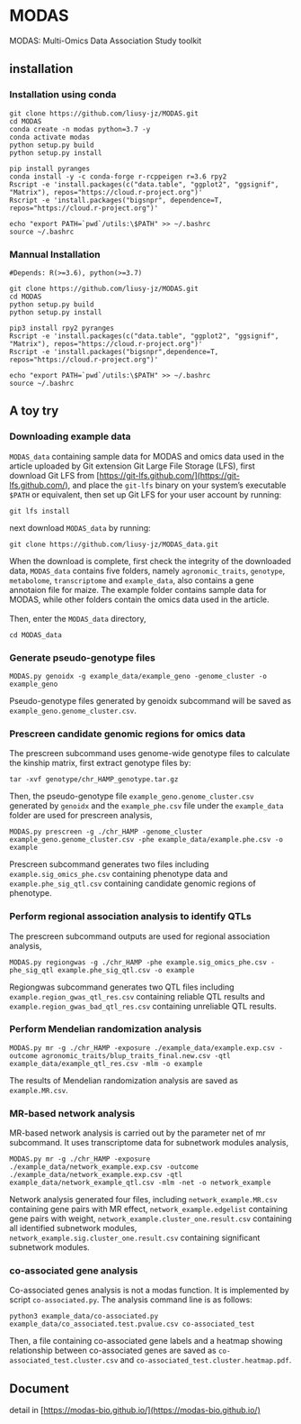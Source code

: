 # MODAS
MODAS: Multi-Omics Data Association Study toolkit

## installation
### Installation using conda
```
git clone https://github.com/liusy-jz/MODAS.git
cd MODAS
conda create -n modas python=3.7 -y
conda activate modas
python setup.py build
python setup.py install

pip install pyranges
conda install -y -c conda-forge r-rcppeigen r=3.6 rpy2
Rscript -e 'install.packages(c("data.table", "ggplot2", "ggsignif", "Matrix"), repos="https://cloud.r-project.org")'
Rscript -e 'install.packages("bigsnpr", dependence=T, repos="https://cloud.r-project.org")'

echo "export PATH=`pwd`/utils:\$PATH" >> ~/.bashrc
source ~/.bashrc
```

### Mannual Installation
```
#Depends: R(>=3.6), python(>=3.7)

git clone https://github.com/liusy-jz/MODAS.git
cd MODAS
python setup.py build
python setup.py install

pip3 install rpy2 pyranges
Rscript -e 'install.packages(c("data.table", "ggplot2", "ggsignif", "Matrix"), repos="https://cloud.r-project.org")'
Rscript -e 'install.packages("bigsnpr",dependence=T, repos="https://cloud.r-project.org")'

echo "export PATH=`pwd`/utils:\$PATH" >> ~/.bashrc
source ~/.bashrc
```

## A toy try
### Downloading example data
`MODAS_data` containing sample data for MODAS and omics data used in the article uploaded by Git extension Git Large File Storage (LFS), first download Git LFS from [https://git-lfs.github.com/](https://git-lfs.github.com/),  and place the `git-lfs` binary on your system’s executable `$PATH` or equivalent, then set up Git LFS for your user account by running:
```
git lfs install
```
next download `MODAS_data` by running:
```
git clone https://github.com/liusy-jz/MODAS_data.git
```
When the download is complete, first check the integrity of the downloaded data, `MODAS_data` contains five folders, namely `agronomic_traits`, `genotype`, `metabolome`, `transcriptome` and `example_data`, also contains a gene annotaion file for maize. The example folder contains sample data for MODAS, while other folders contain the omics data used in the article.<br/><br/>
Then, enter the `MODAS_data` directory,
```
cd MODAS_data
```
### Generate pseudo-genotype files
```
MODAS.py genoidx -g example_data/example_geno -genome_cluster -o example_geno
```
Pseudo-genotype files generated by genoidx subcommand will be saved as `example_geno.genome_cluster.csv`.
### Prescreen candidate genomic regions for omics data
The prescreen subcommand uses genome-wide genotype files to calculate the kinship matrix, first extract genotype files by:
```
tar -xvf genotype/chr_HAMP_genotype.tar.gz
```
Then, the pseudo-genotype file `example_geno.genome_cluster.csv` generated by `genoidx` and the `example_phe.csv` file under the `example_data` folder are used for prescreen analysis,
```
MODAS.py prescreen -g ./chr_HAMP -genome_cluster example_geno.genome_cluster.csv -phe example_data/example.phe.csv -o example
```
Prescreen subcommand generates two files including `example.sig_omics_phe.csv` containing phenotype data and `example.phe_sig_qtl.csv` containing candidate genomic regions of phenotype.
### Perform regional association analysis to identify QTLs
The prescreen subcommand outputs are used for regional association analysis,
```
MODAS.py regiongwas -g ./chr_HAMP -phe example.sig_omics_phe.csv -phe_sig_qtl example.phe_sig_qtl.csv -o example
```
Regiongwas subcommand generates two QTL files including `example.region_gwas_qtl_res.csv` containing reliable QTL results and `example.region_gwas_bad_qtl_res.csv` containing unreliable QTL results.
### Perform Mendelian randomization analysis
```
MODAS.py mr -g ./chr_HAMP -exposure ./example_data/example.exp.csv -outcome agronomic_traits/blup_traits_final.new.csv -qtl example_data/example_qtl_res.csv -mlm -o example
```
The results of Mendelian randomization analysis are saved as `example.MR.csv`.
### MR-based network analysis
MR-based network analysis is carried out by the parameter net of mr subcommand. It uses transcriptome data for subnetwork modules analysis,
```
MODAS.py mr -g ./chr_HAMP -exposure ./example_data/network_example.exp.csv -outcome ./example_data/network_example.exp.csv -qtl example_data/network_example_qtl.csv -mlm -net -o network_example
```
Network analysis generated four files, including `network_example.MR.csv` containing gene pairs with MR effect, `network_example.edgelist` containing gene pairs with weight, `network_example.cluster_one.result.csv` containing all identified subnetwork modules, `network_example.sig.cluster_one.result.csv` containing significant subnetwork modules.
### co-associated gene analysis
Co-associated genes analysis is not a modas function. It is implemented by script `co-associated.py`. The analysis command line is as follows:
```
python3 example_data/co-associated.py example_data/co_associated.test.pvalue.csv co-associated_test
```
Then, a file containing co-associated gene labels and a heatmap showing relationship between co-associated genes are saved as `co-associated_test.cluster.csv` and `co-associated_test.cluster.heatmap.pdf`.
## Document
detail in [https://modas-bio.github.io/](https://modas-bio.github.io/)
